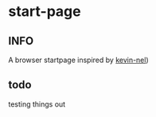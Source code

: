 # start-page

## INFO

A browser startpage inspired by [kevin-nel](https://github.com/kevin-nel/Terminal-Basic))




## todo

testing things out
